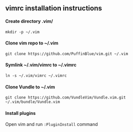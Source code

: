## vimrc installation instructions

#### Create directory .vim/

`mkdir -p ~/.vim`

#### Clone vim repo to ~/.vim

`git clone https://github.com/PuffinBlue/vim.git ~/.vim`

#### Symlink ~/.vim/vimrc to ~/.vimrc

`ln -s ~/.vim/vimrc ~/.vimrc`

#### Clone Vundle to ~/.vim

`git clone https://github.com/VundleVim/Vundle.vim.git ~/.vim/bundle/Vundle.vim`

#### Install plugins

Open vim and run `:PluginInstall` command
